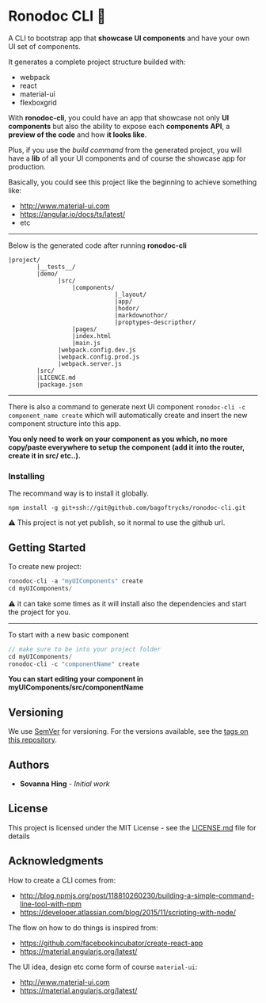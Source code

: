 # Ronodoc CLI :tophat:

A CLI to bootstrap app that **showcase UI components** and have your own UI set of components.

It generates a complete project structure builded with:
- webpack
- react
- material-ui
- flexboxgrid

With **ronodoc-cli**, you could have an app that showcase not only **UI components**
but also the ability to expose each **components API**, a **preview of the code** and
how **it looks like**.

Plus, if you use the *build command* from the generated project,
you will have a **lib** of all your UI components and of course the showcase app for production.

Basically, you could see this project like the beginning to achieve something like:
- http://www.material-ui.com
- https://angular.io/docs/ts/latest/
- etc

---

Below is the generated code after running **ronodoc-cli**

```
|project/
        |__tests__/
        |demo/
              |src/
                  |components/
                              |_layout/
                              |app/
                              |hodor/
                              |markdownothor/
                              |proptypes-descripthor/
                  |pages/
                  |index.html
                  |main.js
              |webpack.config.dev.js
              |webpack.config.prod.js
              |webpack.server.js
        |src/
        |LICENCE.md
        |package.json
```

---

There is also a command to generate next UI component `ronodoc-cli -c component_name create`
which will automatically create and insert the new component structure into this app.

**You only need to work on your component as you which, no more copy/paste everywhere to setup the component (add it into the router, create it in src/ etc..).**

### Installing

The recommand way is to install it globally.

```
npm install -g git+ssh://git@github.com/bagoftrycks/ronodoc-cli.git
```

:warning: This project is not yet publish, so it normal to use the github url.

## Getting Started

To create new project:

```js
ronodoc-cli -a "myUIComponents" create
cd myUIComponents/
```

:warning: it can take some times as it will install also the dependencies
and start the project for you.

---

To start with a new basic component

```js
// make sure to be into your project folder
cd myUIComponents/
ronodoc-cli -c "componentName" create
```

**You can start editing your component in myUIComponents/src/componentName**

## Versioning

We use [SemVer](http://semver.org/) for versioning. For the versions available, see the [tags on this repository](https://github.com/bagoftrycks/ronodoc-cli/tags).

## Authors

* **Sovanna Hing** - *Initial work*

## License

This project is licensed under the MIT License - see the [LICENSE.md](LICENSE.md) file for details

## Acknowledgments

How to create a CLI comes from:
- http://blog.npmjs.org/post/118810260230/building-a-simple-command-line-tool-with-npm
- https://developer.atlassian.com/blog/2015/11/scripting-with-node/

The flow on how to do things is inspired from:
- https://github.com/facebookincubator/create-react-app
- https://material.angularjs.org/latest/

The UI idea, design etc come form of course `material-ui`:
- http://www.material-ui.com
- https://material.angularjs.org/latest/

